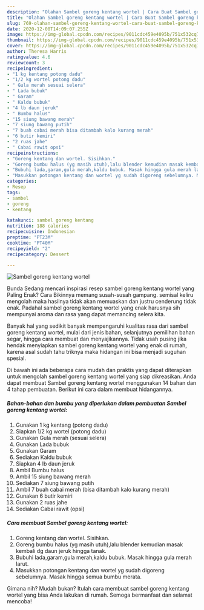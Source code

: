 ```yaml
---
description: "Olahan Sambel goreng kentang wortel | Cara Buat Sambel goreng kentang wortel Yang Bisa Manjain Lidah"
title: "Olahan Sambel goreng kentang wortel | Cara Buat Sambel goreng kentang wortel Yang Bisa Manjain Lidah"
slug: 769-olahan-sambel-goreng-kentang-wortel-cara-buat-sambel-goreng-kentang-wortel-yang-bisa-manjain-lidah
date: 2020-12-08T14:09:07.255Z
image: https://img-global.cpcdn.com/recipes/9011cdc459e4095b/751x532cq70/sambel-goreng-kentang-wortel-foto-resep-utama.jpg
thumbnail: https://img-global.cpcdn.com/recipes/9011cdc459e4095b/751x532cq70/sambel-goreng-kentang-wortel-foto-resep-utama.jpg
cover: https://img-global.cpcdn.com/recipes/9011cdc459e4095b/751x532cq70/sambel-goreng-kentang-wortel-foto-resep-utama.jpg
author: Theresa Harris
ratingvalue: 4.6
reviewcount: 3
recipeingredient:
- "1 kg kentang potong dadu"
- "1/2 kg wortel potong dadu"
- " Gula merah sesuai selera"
- " Lada bubuk"
- " Garam"
- " Kaldu bubuk"
- "4 lb daun jeruk"
- " Bumbu halus"
- "15 siung bawang merah"
- "7 siung bawang putih"
- "7 buah cabai merah bisa ditambah kalo kurang merah"
- "6 butir kemiri"
- "2 ruas jahe"
- " Cabai rawit opsi"
recipeinstructions:
- "Goreng kentang dan wortel. Sisihkan."
- "Goreng bumbu halus (yg masih utuh),lalu blender kemudian masak kembali dg daun jeruk hingga tanak."
- "Bubuhi lada,garam,gula merah,kaldu bubuk. Masak hingga gula merah larut."
- "Masukkan potongan kentang dan wortel yg sudah digoreng sebelumnya. Masak hingga semua bumbu merata."
categories:
- Resep
tags:
- sambel
- goreng
- kentang

katakunci: sambel goreng kentang 
nutrition: 188 calories
recipecuisine: Indonesian
preptime: "PT23M"
cooktime: "PT40M"
recipeyield: "2"
recipecategory: Dessert

---
```



![Sambel goreng kentang wortel](https://img-global.cpcdn.com/recipes/9011cdc459e4095b/751x532cq70/sambel-goreng-kentang-wortel-foto-resep-utama.jpg)

Bunda Sedang mencari inspirasi resep sambel goreng kentang wortel yang Paling Enak? Cara Bikinnya memang susah-susah gampang. semisal keliru mengolah maka hasilnya tidak akan memuaskan dan justru cenderung tidak enak. Padahal sambel goreng kentang wortel yang enak harusnya sih mempunyai aroma dan rasa yang dapat memancing selera kita.

Banyak hal yang sedikit banyak mempengaruhi kualitas rasa dari sambel goreng kentang wortel, mulai dari jenis bahan, selanjutnya pemilihan bahan segar, hingga cara membuat dan menyajikannya. Tidak usah pusing jika hendak menyiapkan sambel goreng kentang wortel yang enak di rumah, karena asal sudah tahu triknya maka hidangan ini bisa menjadi suguhan spesial.




Di bawah ini ada beberapa cara mudah dan praktis yang dapat diterapkan untuk mengolah sambel goreng kentang wortel yang siap dikreasikan. Anda dapat membuat Sambel goreng kentang wortel menggunakan 14 bahan dan 4 tahap pembuatan. Berikut ini cara dalam membuat hidangannya.

<!--inarticleads1-->

##### Bahan-bahan dan bumbu yang diperlukan dalam pembuatan Sambel goreng kentang wortel:

1. Gunakan 1 kg kentang (potong dadu)
1. Siapkan 1/2 kg wortel (potong dadu)
1. Gunakan  Gula merah (sesuai selera)
1. Gunakan  Lada bubuk
1. Gunakan  Garam
1. Sediakan  Kaldu bubuk
1. Siapkan 4 lb daun jeruk
1. Ambil  Bumbu halus
1. Ambil 15 siung bawang merah
1. Sediakan 7 siung bawang putih
1. Ambil 7 buah cabai merah (bisa ditambah kalo kurang merah)
1. Gunakan 6 butir kemiri
1. Gunakan 2 ruas jahe
1. Sediakan  Cabai rawit (opsi)




<!--inarticleads2-->

##### Cara membuat Sambel goreng kentang wortel:

1. Goreng kentang dan wortel. Sisihkan.
1. Goreng bumbu halus (yg masih utuh),lalu blender kemudian masak kembali dg daun jeruk hingga tanak.
1. Bubuhi lada,garam,gula merah,kaldu bubuk. Masak hingga gula merah larut.
1. Masukkan potongan kentang dan wortel yg sudah digoreng sebelumnya. Masak hingga semua bumbu merata.




Gimana nih? Mudah bukan? Itulah cara membuat sambel goreng kentang wortel yang bisa Anda lakukan di rumah. Semoga bermanfaat dan selamat mencoba!
